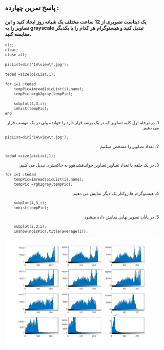 
## پاسخ تمرین چهارده :
### یک دیتاست تصویری از 12 ساعت مختلف یک شبانه روز ایجاد کنید و این تصاویر را به grayscale تبدیل کنید و هیستوگرام هر کدام را با یکدیگر مقایسه کنید.

````
clc;
clear;
close all;

picList=dir('14\view\*.jpg');

tedad =size(picList,1);

for i=1 :tedad
    tempPic=imread(picList(i).name);
    tempPic =rgb2gray(tempPic);
    
    subplot(4,3,i);
    imhist(tempPic);
end
````

<div dir="rtl">
1. درمرحله  اول کلیه تصاویر که در یک پوشه قرار دارد را خوانده ولی در یک مهسف قرار می دهیم.
</div>

````
picList=dir('14\view\*.jpg');

````
<div dir="rtl">
2. تعداد تصاویر را مشخص میکنیم
</div>

````
tedad =size(picList,1);
````
<div dir="rtl">
 3. در یک حلقه با تعداد تصاویر تصاویر خواندهشدهوو به خاکستری تبدیل می کنیم.
</div>

````
for i=1 :tedad
    tempPic=imread(picList(i).name);
    tempPic =rgb2gray(tempPic);
````
<div dir="rtl">
4. هیستوگرام ها روکنار یک دیگر نمایش می دهیم
</div>

````
    subplot(4,3,i);
    imhist(tempPic);
````

<div dir="rtl">
5. در پایان تصویر نهایی نمایش داده میشود
</div>

````
    subplot(2,3,i);
    imshow(noisPic),title(average(i));
````

![Image of Yaktocat](result.jpg)
